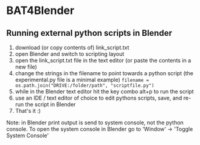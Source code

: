 # BAT4Blender

## Running external python scripts in Blender
1. download (or copy contents of) link_script.txt 
2. open Blender and switch to scripting layout
3. open the link_script.txt file in the text editor (or paste the contents in a new file)
4. change the strings in the filename to point towards a python script (the experimental.py file is a minimal example)
`filename = os.path.join("DRIVE:/folder/path", "scriptfile.py")`
5. while in the Blender text editor hit the key combo alt+p to run the script
6. use an IDE / text editor of choice to edit pythons scripts, save, and re-run the script in Blender
7. That's it :) 

Note: in Blender print output is send to system console, not the python console.
To open the system console in Blender go to 'Window' -> 'Toggle System Console' 









